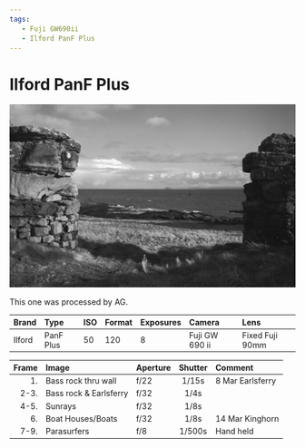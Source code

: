 ```yaml
---
tags:
   - Fuji GW690ii
   - Ilford PanF Plus
---
```

# Ilford PanF Plus 

![](/img/20-3-20-Pro50-1.jpg)

This one was processed by AG.

Brand|Type|ISO|Format|Exposures|Camera|Lens
:----|:---|:--|:-----|:--------|:-----|:----
Ilford|PanF Plus|50|120|8|Fuji GW 690 ii|Fixed Fuji 90mm

Frame|Image|Aperture|Shutter|Comment
--:|:----|:----|:----:|:----
1.|Bass rock thru wall|f/22|1/15s|8 Mar Earlsferry
2-3.|Bass rock & Earlsferry|f/32|1/4s 
4-5.|Sunrays|f/32|1/8s 
6.|Boat Houses/Boats|f/32|1/8s|14 Mar Kinghorn
7-9.|Parasurfers|f/8|1/500s|Hand held 
